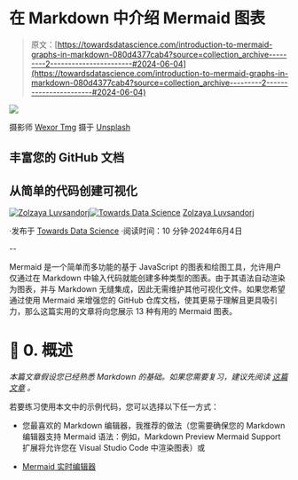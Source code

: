 # 在 Markdown 中介绍 Mermaid 图表

> 原文：[https://towardsdatascience.com/introduction-to-mermaid-graphs-in-markdown-080d4377cab4?source=collection_archive---------2-----------------------#2024-06-04](https://towardsdatascience.com/introduction-to-mermaid-graphs-in-markdown-080d4377cab4?source=collection_archive---------2-----------------------#2024-06-04)

![](../Images/28c9a27e6970eddf4014247c50a50fb4.png)

摄影师 [Wexor Tmg](https://unsplash.com/@wexor?utm_source=medium&utm_medium=referral) 摄于 [Unsplash](https://unsplash.com/?utm_source=medium&utm_medium=referral)

## 丰富您的 GitHub 文档

## 从简单的代码创建可视化

[](https://zluvsand.medium.com/?source=post_page---byline--080d4377cab4--------------------------------)[![Zolzaya Luvsandorj](../Images/dd3bb91f8625a6fbe8fd26e56036ad29.png)](https://zluvsand.medium.com/?source=post_page---byline--080d4377cab4--------------------------------)[](https://towardsdatascience.com/?source=post_page---byline--080d4377cab4--------------------------------)[![Towards Data Science](../Images/a6ff2676ffcc0c7aad8aaf1d79379785.png)](https://towardsdatascience.com/?source=post_page---byline--080d4377cab4--------------------------------) [Zolzaya Luvsandorj](https://zluvsand.medium.com/?source=post_page---byline--080d4377cab4--------------------------------)

·发布于 [Towards Data Science](https://towardsdatascience.com/?source=post_page---byline--080d4377cab4--------------------------------) ·阅读时间：10 分钟·2024年6月4日

--

Mermaid 是一个简单而多功能的基于 JavaScript 的图表和绘图工具，允许用户仅通过在 Markdown 中输入代码就能创建多种类型的图表。由于其语法自动渲染为图表，并与 Markdown 无缝集成，因此无需维护其他可视化文件。如果您希望通过使用 Mermaid 来增强您的 GitHub 仓库文档，使其更易于理解且更具吸引力，那么这篇实用的文章将向您展示 13 种有用的 Mermaid 图表。

# 📍 0. 概述

*本篇文章假设您已经熟悉 Markdown 的基础。如果您需要复习，建议先阅读* [*这篇文章*](/enrich-your-jupyter-notebook-with-these-tips-55c8ead25255) *。*

若要练习使用本文中的示例代码，您可以选择以下任一方式：

+   您最喜欢的 Markdown 编辑器，我推荐的做法（您需要确保您的 Markdown 编辑器支持 Mermaid 语法：例如，Markdown Preview Mermaid Support 扩展将允许您在 Visual Studio Code 中渲染图表）或

+   [Mermaid 实时编辑器](https://mermaid.live/edit)
